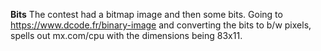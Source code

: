 **Bits**
The contest had a bitmap image and then some bits. Going to https://www.dcode.fr/binary-image
and converting the bits to b/w pixels, spells out mx.com/cpu with the dimensions being 83x11.